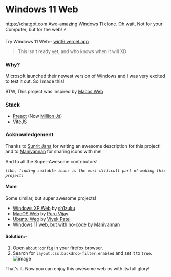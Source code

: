# Windows 11 Web
https://chatgpt.com
Awe-amazing Windows 11 clone. Oh wait, Not for your Computer, but for the web! ⚡

Try Windows 11 Web:- [win16.vercel.app](https://windows-16-web.vercel.app/)

> This isn't ready yet, and who knows when it will XD

### Why?

Microsoft launched their newest version of Windows and I was very excited to test it out. So I made this!

BTW, This project was inspired by [Macos Web](https://github.com/PuruVJ/macos-web)

### Stack

- [Preact](https://preactjs.com/) (Now [Million Js](https://million.dev/))
- [ViteJS](http://vitejs.dev/)

### Acknowledgement

Thanks to [Sunrit Jana](https://twitter.com/JanaSunrise) for writing an awesome description for this project! and to [Manivannan](https://twitter.com/BeingMani97) for sharing icons with me!

And to all the Super-Awesome contributors!

_`(tbh, finding suitable icons is the most difficult part of making this project)`_

#### More

Some similar, but super awesome projects!

- [Windows XP Web](https://winxp.vercel.app/) by [sh1zuku](https://github.com/ShizukuIchi/winXP)
- [MacOS Web](https://macos.now.sh/) by [Puru Vijay](https://github.com/PuruVJ/macos-web)
- [Ubuntu Web](https://vivek9patel.github.io/) by [Vivek Patel](https://github.com/vivek9patel/vivek9patel.github.io)
- [Windows 11 web, but with no-code](https://windows11.webflow.io/) by [Manivannan](https://twitter.com/BeingMani97)

#### Solution:-

1. Open `about:config` in your firefox browser.
2. Search for `layout.css.backdrop-filter.enabled` and set it to `true`.
   <img src="https://i.ibb.co/RbmX1NN/image.png" alt="image" border="0">

That's it. Now you can enjoy this awesome web os with its full glory!
